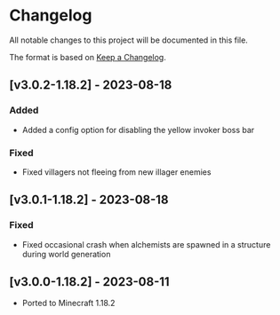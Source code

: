 # Changelog
All notable changes to this project will be documented in this file.

The format is based on [Keep a Changelog].

## [v3.0.2-1.18.2] - 2023-08-18
### Added
- Added a config option for disabling the yellow invoker boss bar
### Fixed
- Fixed villagers not fleeing from new illager enemies

## [v3.0.1-1.18.2] - 2023-08-18
### Fixed
- Fixed occasional crash when alchemists are spawned in a structure during world generation

## [v3.0.0-1.18.2] - 2023-08-11
- Ported to Minecraft 1.18.2

[Keep a Changelog]: https://keepachangelog.com/en/1.0.0/
